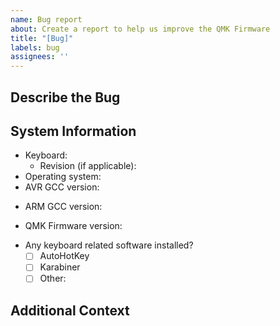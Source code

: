 ```yaml
---
name: Bug report
about: Create a report to help us improve the QMK Firmware
title: "[Bug]"
labels: bug
assignees: ''
---
```

<!-- Provide a general summary of the bug in the title above. -->

<!--- This template is entirely optional and can be removed, but is here to help both you and us. -->
<!--- Anything on lines wrapped in comments like these will not show up in the final text. -->

## Describe the Bug

<!-- A clear and concise description of what the bug is. -->

## System Information

 - Keyboard:  
   - Revision (if applicable):  
 - Operating system:
 - AVR GCC version: 
<!-- Run `avr-gcc --version` to find this out. -->
 - ARM GCC version: 
<!-- Run `arm-none-eabi-gcc --version` to find this out. -->
 - QMK Firmware version:
<!-- Run `git describe --abbrev=0 --tags` to find this out. -->
 - Any keyboard related software installed? 
   - [ ] AutoHotKey
   - [ ] Karabiner
   - [ ] Other:

## Additional Context

<!-- Add any other relevant information about the problem here. -->
